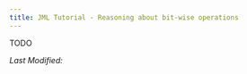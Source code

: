 ```yaml
---
title: JML Tutorial - Reasoning about bit-wise operations
---
```


TODO

<i>Last Modified: <script type="text/javascript"> document.write(new Date(document.lastModified).toUTCString())</script></i>
